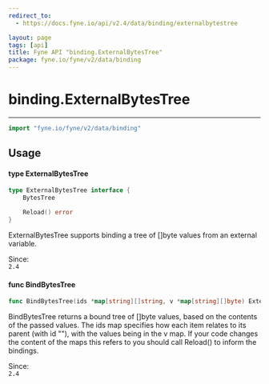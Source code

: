```yaml
---
redirect_to:
  - https://docs.fyne.io/api/v2.4/data/binding/externalbytestree

layout: page
tags: [api]
title: Fyne API "binding.ExternalBytesTree"
package: fyne.io/fyne/v2/data/binding
---
```

# binding.ExternalBytesTree
---

```go
import "fyne.io/fyne/v2/data/binding"
```

## Usage

#### type ExternalBytesTree

```go
type ExternalBytesTree interface {
	BytesTree

	Reload() error
}
```

ExternalBytesTree supports binding a tree of []byte values from an external variable.


<div class="since">Since: <code>
2.4</code></div>

#### func  BindBytesTree

```go
func BindBytesTree(ids *map[string][]string, v *map[string][]byte) ExternalBytesTree
```
BindBytesTree returns a bound tree of []byte values, based on the contents of the passed values. The ids map specifies how each item relates to its parent (with id ""), with the values being in the v map. If your code changes the content of the maps this refers to you should call Reload() to inform the bindings.


<div class="since">Since: <code>
2.4</code></div>
